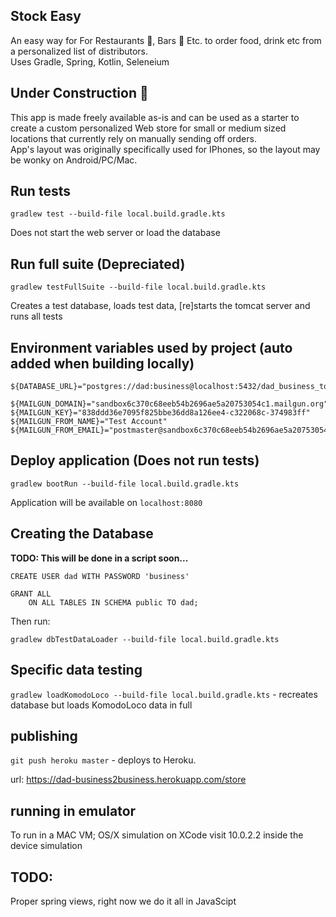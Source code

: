 Stock Easy 
----------
An easy way for For Restaurants 🍔, Bars 🍺 Etc. to order food, drink etc from a personalized list of distributors.    
Uses Gradle, Spring, Kotlin, Seleneium  

Under Construction 🚧
-----------------------   
This app is made freely available as-is and can be used as a starter to create a custom personalized Web store for small or medium sized locations that currently rely on manually sending off orders.  
App's layout was originally specifically used for IPhones, so the layout may be wonky on Android/PC/Mac.  


Run tests
---------
    gradlew test --build-file local.build.gradle.kts
	
Does not start the web server or load the database

Run full suite (<b>Depreciated</b>)
-----------------------------------
    gradlew testFullSuite --build-file local.build.gradle.kts
	
Creates a test database, loads test data, [re]starts the tomcat server and runs all tests

Environment variables used by project (auto added when building locally)
------------------------------
    ${DATABASE_URL}="postgres://dad:business@localhost:5432/dad_business_to_business"
    
    ${MAILGUN_DOMAIN}="sandbox6c370c68eeb54b2696ae5a20753054c1.mailgun.org"
    ${MAILGUN_KEY}="838ddd36e7095f825bbe36dd8a126ee4-c322068c-374983ff"
    ${MAILGUN_FROM_NAME}="Test Account"
    ${MAILGUN_FROM_EMAIL}="postmaster@sandbox6c370c68eeb54b2696ae5a20753054c1.mailgun.org"
	
Deploy application (Does not run tests)
---------------------------------------
    gradlew bootRun --build-file local.build.gradle.kts
	
Application will be available on `localhost:8080`

Creating the Database
---------------------
**TODO: This will be done in a script soon...**

    CREATE USER dad WITH PASSWORD 'business'

    GRANT ALL
        ON ALL TABLES IN SCHEMA public TO dad;

Then run:

    gradlew dbTestDataLoader --build-file local.build.gradle.kts

Specific data testing
---------------------
`gradlew loadKomodoLoco --build-file local.build.gradle.kts` - recreates database but loads KomodoLoco data in full

publishing
----------
`git push heroku master` - deploys to Heroku.


url: https://dad-business2business.herokuapp.com/store

running in emulator
-------------------
To run in a MAC VM; OS/X simulation on XCode visit 10.0.2.2 inside the device simulation

TODO:
-----
Proper spring views, right now we do it all in JavaScipt